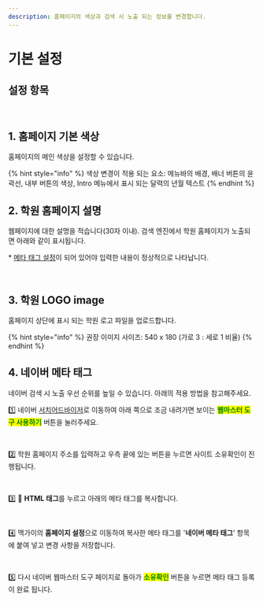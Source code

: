 ```yaml
---
description: 홈페이지의 색상과 검색 시 노출 되는 정보를 변경합니다.
---
```


# 기본 설정

## 설정 항목

<figure><img src="../../.gitbook/assets/홈페이지 기본 설정 (1).png" alt=""><figcaption></figcaption></figure>

## 1. 홈페이지 기본 색상

홈페이지의 메인 색상을 설정할 수 있습니다.&#x20;

{% hint style="info" %}
색상 변경이 적용 되는 요소: 메뉴바의 배경, 배너 버튼의 윤곽선, 내부 버튼의 색상, Intro 메뉴에서 표시 되는 달력의 년월 텍스트
{% endhint %}

## 2. 학원 홈페이지 설명

웹페이지에 대한 설명을 적습니다(30자 이내). 검색 엔진에서 학원 홈페이지가 노출되면 아래와 같이 표시됩니다.

\* [메타 태그 설정](basic-settings.md#4.)이 되어 있어야 입력한 내용이 정상적으로 나타납니다.

<figure><img src="../../.gitbook/assets/홈페이지 설명 예시.png" alt=""><figcaption></figcaption></figure>

## 3. 학원 LOGO image

홈페이지 상단에 표시 되는 학원 로고 파일을 업로드합니다.&#x20;

{% hint style="info" %}
권장 이미지 사이즈: 540 x 180 (가로 3 : 세로 1 비율)
{% endhint %}

## 4. 네이버 메타 태그

네이버 검색 시 노출 우선 순위를 높일 수 있습니다. 아래의 적용 방법을 참고해주세요.&#x20;

1️⃣ 네이버 [서치어드바이저](https://searchadvisor.naver.com/)로 이동하여 아래 쪽으로 조금 내려가면 보이는 <mark style="color:green;">**웹마스터 도구 사용하기**</mark> 버튼을 눌러주세요.

<figure><img src="../../.gitbook/assets/네이버웹마스터.png" alt=""><figcaption></figcaption></figure>

2️⃣ 학원 홈페이지 주소를 입력하고 우측 끝에 있는 버튼을 누르면 사이트 소유확인이 진행됩니다.

<figure><img src="../../.gitbook/assets/사이트 등록.png" alt=""><figcaption></figcaption></figure>

3️⃣ 🔘 **HTML 태그**를 누르고 아래의 메타 태그를 복사합니다.

<figure><img src="../../.gitbook/assets/사이트 소유확인.png" alt=""><figcaption></figcaption></figure>

4️⃣ 맥가이의 **홈페이지 설정**으로 이동하여 복사한 메타 태그를 '**네이버 메타 태그**' 항목 에 붙여 넣고 변경 사항을 저장합니다.

<figure><img src="../../.gitbook/assets/메타 태그 붙여넣기.png" alt=""><figcaption></figcaption></figure>

5️⃣ 다시 네이버 웹마스터 도구 페이지로 돌아가 <mark style="color:green;">**소유확인**</mark> 버튼을 누르면 메타 태그 등록이 완료 됩니다.
